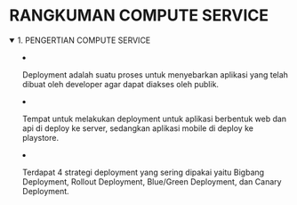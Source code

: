 # RANGKUMAN COMPUTE SERVICE

<details open>
<summary>1. PENGERTIAN COMPUTE SERVICE</sumary>
<br>

- Deployment adalah suatu proses untuk menyebarkan aplikasi yang telah dibuat oleh developer agar dapat diakses oleh publik.

- Tempat untuk melakukan deployment untuk aplikasi berbentuk web dan api di deploy ke server, sedangkan aplikasi mobile di deploy ke playstore.

- Terdapat 4 strategi deployment yang sering dipakai yaitu Bigbang Deployment, Rollout Deployment, Blue/Green Deployment, dan Canary Deployment.

</details>
